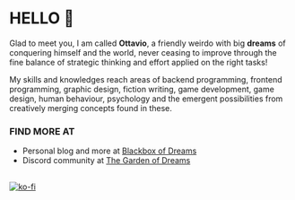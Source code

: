 # HELLO 🤗
Glad to meet you, I am called **Ottavio**, a friendly weirdo with big **dreams** of conquering himself and the world, never ceasing to improve through the fine balance of strategic thinking and effort applied on the right tasks!

My skills and knowledges reach areas of backend programming, frontend programming, graphic design, fiction writing, game development, game design, human behaviour, psychology and the emergent possibilities from creatively merging concepts found in these.

### FIND MORE AT 

- Personal blog and more at [Blackbox of Dreams](https://ottaviovaz.github.io/Blackbox-of-Dreams)
- Discord community at [The Garden of Dreams](https://discord.gg/rRnUBs5PaC)

##

[![ko-fi](https://ko-fi.com/img/githubbutton_sm.svg)](https://ko-fi.com/Z8Z2MSNYO)
